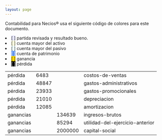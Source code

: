 ```yaml
--- 
layout: page
--- 
```


Contabilidad para Necios® usa el siguiente código de colores para este documento.
<li><span style='background-color: lavender'>[    ]</span> partida revisada y resultado bueno. </li>
<li><span style='background-color: lightyellow'>[    ]</span> cuenta mayor del activo </li>
<li><span style='background-color: azure'>[    ]</span> cuenta mayor del pasivo </li>
<li><span style='color: white; background-color: cornflowerblue'>[    ]</span> cuenta de patrimonio </li>
<li><span style='background-color: gold'>[    ]</span> ganancia </li>
<li><span style='color: white; background-color: black'>[    ]</span> pérdida </li>
<table><tbody>
<tr><td>pérdida</td><td>6483</td><td></td><td>costos-de-ventas</td></tr>
<tr><td>pérdida</td><td>48847</td><td></td><td>gastos-administrativos</td></tr>
<tr><td>pérdida</td><td>23933</td><td></td><td>gastos-promocionales</td></tr>
<tr><td>pérdida</td><td>21010</td><td></td><td>depreciacion</td></tr>
<tr><td>pérdida</td><td>12085</td><td></td><td>amortizacion</td></tr>
<tr><td> ganancias </td><td> </td><td>134639</td><td>ingresos-brutos</td></tr>
<tr><td> ganancias </td><td> </td><td>85294</td><td>utilidad-del-ejercicio-anterior</td></tr>
<tr><td> ganancias </td><td> </td><td>2000000</td><td>capital-social</td></tr>
<table><tbody>
